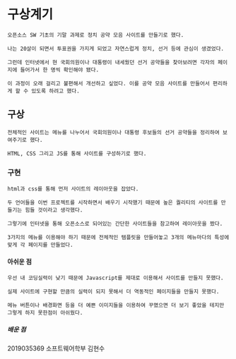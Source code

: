# 구상계기
    오픈소스 SW 기초의 기말 과제로 정치 공약 모음 사이트를 만들기로 했다. 
    
    나는 20살이 되면서 투표권을 가지게 되었고 자연스럽게 정치, 선거 등에 관심이 생겼었다. 
    
    그런데 인터넷에서 현 국회의원이나 대통령이 내세웠던 선거 공약들을 찾아보려면 각자의 페이지에 들어가서 한 명씩 확인해야 됐다. 
    
    이 과정이 오래 걸리고 불편해서 개선하고 싶었다. 이를 공약 모음 사이트를 만들어서 편리하게 할 수 있도록 하려고 했다. 
    
## 구상
    전체적인 사이트는 메뉴를 나누어서 국회의원이나 대통령 후보들의 선거 공약들을 정리하여 보여주기로 했다. 
    
    HTML, CSS 그리고 JS를 통해 사이트를 구성하기로 했다.

### 구현
    html과 css를 통해 먼저 사이트의 레이아웃을 잡았다. 
    
    두 언어들을 이번 프로젝트를 시작하면서 배우기 시작했기 때문에 높은 퀄리티의 사이트를 만들기는 힘들 것이라고 생각했다. 
    
    그렇기에 인터넷을 통해 오픈소스로 되어있는 간단한 사이트들을 참고하여 레이아웃을 짰다. 
    
    3가지의 메뉴를 이용해야 하기 때문에 전체적인 템플릿을 만들어놓고 3개의 메뉴마다의 특성에 맞게 각 페이지를 만들었다.

#### 아쉬운 점
    우선 내 코딩실력이 낮기 때문에 Javascript를 제대로 이용해서 사이트를 만들지 못했다. 
    
    실제 사이트에 구현할 만큼의 실력이 되지 못해서 더 역동적인 페이지들을 만들지 못했다. 
    
    메뉴 버튼이나 배경화면 등을 더 예쁜 이미지들을 이용하여 꾸몄으면 더 보기 좋았을 테지만 그렇게 하지 못한점이 아쉬웠다.

##### 배운 점
    

2019035369 소프트웨어학부 김현수
